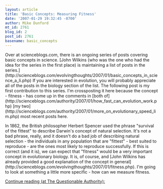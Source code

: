 ```yaml
---
layout: article
title: 'Basic Concepts: Measuring Fitness'
date: '2007-01-29 19:32:45 -0700'
author: Mike Dunford
mt_id: 2761
blog_id: 2
post_id: 2761
basename: basic_concepts
---
```

<p>Over at scienceblogs.com, there is an ongoing series of posts covering basic concepts in science. [John Wilkins (who was the one who had the idea for the series in the first place) is maintaining a list of posts in the series.](http://scienceblogs.com/evolvingthoughts/2007/01/basic_concepts_in_science_a_li.php) If you are interested in evolution, you will probably appreciate all of the posts in the biology section of the list. The following post is my first contribution to this series. I'm crossposting it here because the concept - fitness - has come up in the comments in [both of](http://scienceblogs.com/authority/2007/01/how_fast_can_evolution_work.php) [my two](http://scienceblogs.com/authority/2007/01/more_on_evolutionary_speed_lim.php) most recent posts here. </p>

<p>In 1862, the British philosopher Herbert Spencer used the phrase "survival of the fittest" to describe Darwin's concept of natural selection. It's not a bad phrase, really, and it doesn't do a bad job of describing natural selection - the individuals in any population that are "fittest" - best suited to reproduce - are the ones most likely to reproduce successfully. If this is correct (and it is), we can expect that "fitness" would be a very important concept in evolutionary biology. It is, of course, and [John Wilkins has already provided a good explanation of the concept in general](http://scienceblogs.com/evolvingthoughts/2007/01/fitness.php). I'm going to look at something a little more specific - how can we measure fitness.</p>


[
Continue reading (at The Questionable Authority):](http://scienceblogs.com/authority/2007/01/basic_concepts_measuring_fitne.php)
